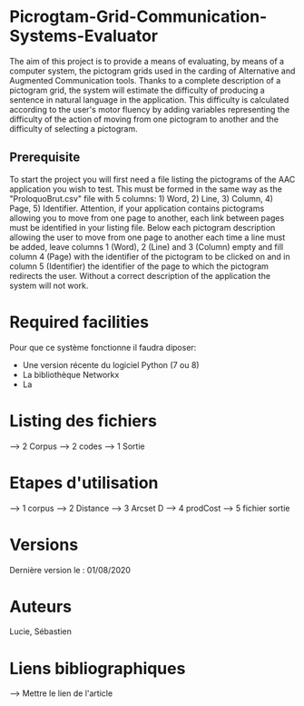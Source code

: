 # Picrogtam-Grid-Communication-Systems-Evaluator

The aim of this project is to provide a means of evaluating, by means of a computer system, the pictogram grids used in the carding of Alternative and Augmented Communication tools. Thanks to a complete description of a pictogram grid, the system will estimate the difficulty of producing a sentence in natural language in the application. This difficulty is calculated according to the user's motor fluency by adding variables representing the difficulty of the action of moving from one pictogram to another and the difficulty of selecting a pictogram. 

Prerequisite
-

To start the project you will first need a file listing the pictograms of the AAC application you wish to test. This must be formed in the same way as the "ProloquoBrut.csv" file with 5 columns: 1) Word, 2) Line, 3) Column, 4) Page, 5) Identifier. Attention, if your application contains pictograms allowing you to move from one page to another, each link between pages must be identified in your listing file. Below each pictogram description allowing the user to move from one page to another each time a line must be added, leave columns 1 (Word), 2 (Line) and 3 (Column) empty and fill column 4 (Page) with the identifier of the pictogram to be clicked on and in column 5 (Identifier) the identifier of the page to which the pictogram redirects the user. Without a correct description of the application the system will not work. 

Required facilities
=

Pour que ce système fonctionne il faudra diposer:
 * Une version récente du logiciel Python (7 ou 8)
 * La bibliothèque Networkx
 * La 

Listing des fichiers
=


--> 2 Corpus 
--> 2 codes 
--> 1 Sortie 

Etapes d'utilisation
=


--> 1 corpus 
--> 2 Distance
--> 3 Arcset D
--> 4 prodCost
--> 5 fichier sortie 

Versions
=

Dernière version le : 01/08/2020

Auteurs 
=

Lucie, Sébastien

Liens bibliographiques
=

--> Mettre le lien de l'article 
